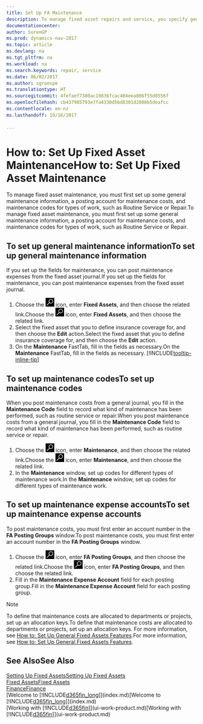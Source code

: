 ```yaml
---
title: Set Up FA Maintenance
description: To manage fixed asset repairs and service, you specify general maintenance information, codes for the type of work, and a posting account for costs.
documentationcenter: 
author: SorenGP
ms.prod: dynamics-nav-2017
ms.topic: article
ms.devlang: na
ms.tgt_pltfrm: na
ms.workload: na
ms.search.keywords: repair, service
ms.date: 06/02/2017
ms.author: sgroespe
ms.translationtype: HT
ms.sourcegitcommit: 4fefaef7380ac10836fcac404eea006f55d8556f
ms.openlocfilehash: cb437985793e7fa4330d5bd8301d2808b5deafcc
ms.contentlocale: en-nz
ms.lasthandoff: 10/16/2017

---
```

# <a name="how-to-set-up-fixed-asset-maintenance"></a><span data-ttu-id="06225-103">How to: Set Up Fixed Asset Maintenance</span><span class="sxs-lookup"><span data-stu-id="06225-103">How to: Set Up Fixed Asset Maintenance</span></span>
<span data-ttu-id="06225-104">To manage fixed asset maintenance, you must first set up some general maintenance information, a posting account for maintenance costs, and maintenance codes for types of work, such as Routine Service or Repair.</span><span class="sxs-lookup"><span data-stu-id="06225-104">To manage fixed asset maintenance, you must first set up some general maintenance information, a posting account for maintenance costs, and maintenance codes for types of work, such as Routine Service or Repair.</span></span>

## <a name="to-set-up-general-maintenance-information"></a><span data-ttu-id="06225-105">To set up general maintenance information</span><span class="sxs-lookup"><span data-stu-id="06225-105">To set up general maintenance information</span></span>
<span data-ttu-id="06225-106">If you set up the fields for maintenance, you can post maintenance expenses from the fixed asset journal.</span><span class="sxs-lookup"><span data-stu-id="06225-106">If you set up the fields for maintenance, you can post maintenance expenses from the fixed asset journal.</span></span>

1. <span data-ttu-id="06225-107">Choose the ![Search for Page or Report](media/ui-search/search_small.png "Search for Page or Report icon") icon, enter **Fixed Assets**, and then choose the related link.</span><span class="sxs-lookup"><span data-stu-id="06225-107">Choose the ![Search for Page or Report](media/ui-search/search_small.png "Search for Page or Report icon") icon, enter **Fixed Assets**, and then choose the related link.</span></span>
2. <span data-ttu-id="06225-108">Select the fixed asset that you to define insurance coverage for, and then choose the **Edit** action.</span><span class="sxs-lookup"><span data-stu-id="06225-108">Select the fixed asset that you to define insurance coverage for, and then choose the **Edit** action.</span></span>
3. <span data-ttu-id="06225-109">On the **Maintenance** FastTab, fill in the fields as necessary.</span><span class="sxs-lookup"><span data-stu-id="06225-109">On the **Maintenance** FastTab, fill in the fields as necessary.</span></span> [!INCLUDE[tooltip-inline-tip](includes/tooltip-inline-tip_md.md)]

## <a name="to-set-up-maintenance-codes"></a><span data-ttu-id="06225-110">To set up maintenance codes</span><span class="sxs-lookup"><span data-stu-id="06225-110">To set up maintenance codes</span></span>
<span data-ttu-id="06225-111">When you post maintenance costs from a general journal, you fill in the **Maintenance Code** field to record what kind of maintenance has been performed, such as routine service or repair.</span><span class="sxs-lookup"><span data-stu-id="06225-111">When you post maintenance costs from a general journal, you fill in the **Maintenance Code** field to record what kind of maintenance has been performed, such as routine service or repair.</span></span>

1. <span data-ttu-id="06225-112">Choose the ![Search for Page or Report](media/ui-search/search_small.png "Search for Page or Report icon") icon, enter **Maintenance**, and then choose the related link.</span><span class="sxs-lookup"><span data-stu-id="06225-112">Choose the ![Search for Page or Report](media/ui-search/search_small.png "Search for Page or Report icon") icon, enter **Maintenance**, and then choose the related link.</span></span>
2. <span data-ttu-id="06225-113">In the **Maintenance** window, set up codes for different types of maintenance work.</span><span class="sxs-lookup"><span data-stu-id="06225-113">In the **Maintenance** window, set up codes for different types of maintenance work.</span></span>

## <a name="to-set-up-maintenance-expense-accounts"></a><span data-ttu-id="06225-114">To set up maintenance expense accounts</span><span class="sxs-lookup"><span data-stu-id="06225-114">To set up maintenance expense accounts</span></span>
<span data-ttu-id="06225-115">To post maintenance costs, you must first enter an account number in the **FA Posting Groups** window.</span><span class="sxs-lookup"><span data-stu-id="06225-115">To post maintenance costs, you must first enter an account number in the **FA Posting Groups** window.</span></span>

1. <span data-ttu-id="06225-116">Choose the ![Search for Page or Report](media/ui-search/search_small.png "Search for Page or Report icon") icon, enter **FA Posting Groups**, and then choose the related link.</span><span class="sxs-lookup"><span data-stu-id="06225-116">Choose the ![Search for Page or Report](media/ui-search/search_small.png "Search for Page or Report icon") icon, enter **FA Posting Groups**, and then choose the related link.</span></span>
2. <span data-ttu-id="06225-117">Fill in the **Maintenance Expense Account** field for each posting group.</span><span class="sxs-lookup"><span data-stu-id="06225-117">Fill in the **Maintenance Expense Account** field for each posting group.</span></span>

> [!NOTE]  
>   <span data-ttu-id="06225-118">To define that maintenance costs are allocated to departments or projects, set up an allocation keys.</span><span class="sxs-lookup"><span data-stu-id="06225-118">To define that maintenance costs are allocated to departments or projects, set up an allocation keys.</span></span> <span data-ttu-id="06225-119">For more information, see [How to: Set Up General Fixed Assets Features](fa-how-setup-general.md).</span><span class="sxs-lookup"><span data-stu-id="06225-119">For more information, see [How to: Set Up General Fixed Assets Features](fa-how-setup-general.md).</span></span>

## <a name="see-also"></a><span data-ttu-id="06225-120">See Also</span><span class="sxs-lookup"><span data-stu-id="06225-120">See Also</span></span>
[<span data-ttu-id="06225-121">Setting Up Fixed Assets</span><span class="sxs-lookup"><span data-stu-id="06225-121">Setting Up Fixed Assets</span></span>](fa-setup.md)  
[<span data-ttu-id="06225-122">Fixed Assets</span><span class="sxs-lookup"><span data-stu-id="06225-122">Fixed Assets</span></span>](fa-manage.md)  
[<span data-ttu-id="06225-123">Finance</span><span class="sxs-lookup"><span data-stu-id="06225-123">Finance</span></span>](finance.md)  
<span data-ttu-id="06225-124">[Welcome to [!INCLUDE[d365fin_long](includes/d365fin_long_md.md)]](index.md)</span><span class="sxs-lookup"><span data-stu-id="06225-124">[Welcome to [!INCLUDE[d365fin_long](includes/d365fin_long_md.md)]](index.md)</span></span>  
<span data-ttu-id="06225-125">[Working with [!INCLUDE[d365fin](includes/d365fin_md.md)]](ui-work-product.md)</span><span class="sxs-lookup"><span data-stu-id="06225-125">[Working with [!INCLUDE[d365fin](includes/d365fin_md.md)]](ui-work-product.md)</span></span>

